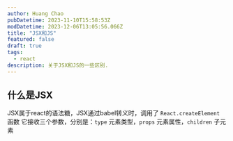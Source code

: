 ```yaml
---
author: Huang Chao
pubDatetime: 2023-11-10T15:58:53Z
modDatetime: 2023-12-06T13:05:56.066Z
title: "JSX和JS"
featured: false
draft: true
tags:
  - react
description: 关于JSX和JS的一些区别.
---
```


## 什么是JSX

JSX属于react的语法糖，JSX通过babel转义时，调用了 `React.createElement` 函数
它接收三个参数，分别是：`type` 元素类型，`props` 元素属性，`children` 子元素
